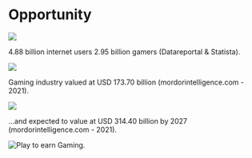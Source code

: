# Opportunity

![](../.gitbook/assets/Picture1.png)

&#x20;                    4.88 billion internet users 2.95 billion gamers (Datareportal & Statista).

![](../.gitbook/assets/Picture2.png)

&#x20;                 Gaming industry valued at USD 173.70 billion (mordorintelligence.com - 2021).

![](../.gitbook/assets/Picture3.png)

&#x20;         …and expected to value at USD 314.40 billion by 2027 (mordorintelligence.com - 2021).



![Play to earn Gaming.](../.gitbook/assets/nft.png)
